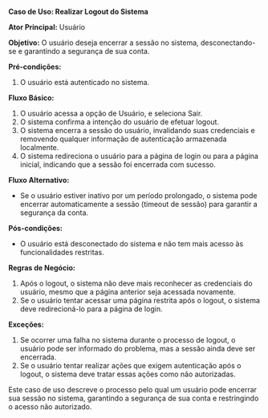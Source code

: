 **Caso de Uso: Realizar Logout do Sistema**

**Ator Principal:** Usuário

**Objetivo:** O usuário deseja encerrar a sessão no sistema, desconectando-se e garantindo a segurança de sua conta.

**Pré-condições:**
1. O usuário está autenticado no sistema.

**Fluxo Básico:**

1. O usuário acessa a opção de Usuário, e seleciona Sair.
2. O sistema confirma a intenção do usuário de efetuar logout.
3. O sistema encerra a sessão do usuário, invalidando suas credenciais e removendo qualquer informação de autenticação armazenada localmente.
4. O sistema redireciona o usuário para a página de login ou para a página inicial, indicando que a sessão foi encerrada com sucesso.

**Fluxo Alternativo:**

- Se o usuário estiver inativo por um período prolongado, o sistema pode encerrar automaticamente a sessão (timeout de sessão) para garantir a segurança da conta.

**Pós-condições:**

- O usuário está desconectado do sistema e não tem mais acesso às funcionalidades restritas.

**Regras de Negócio:**

1. Após o logout, o sistema não deve mais reconhecer as credenciais do usuário, mesmo que a página anterior seja acessada novamente.
2. Se o usuário tentar acessar uma página restrita após o logout, o sistema deve redirecioná-lo para a página de login.

**Exceções:**

1. Se ocorrer uma falha no sistema durante o processo de logout, o usuário pode ser informado do problema, mas a sessão ainda deve ser encerrada.
2. Se o usuário tentar realizar ações que exigem autenticação após o logout, o sistema deve tratar essas ações como não autorizadas.

Este caso de uso descreve o processo pelo qual um usuário pode encerrar sua sessão no sistema, garantindo a segurança de sua conta e restringindo o acesso não autorizado.